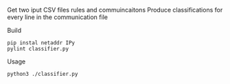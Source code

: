 Get two iput CSV files rules and commuincaitons
Produce classifications for every line in the communication file 

Build

```
pip instal netaddr IPy
pylint classifier.py
```


Usage

```
python3 ./classifier.py 
```

